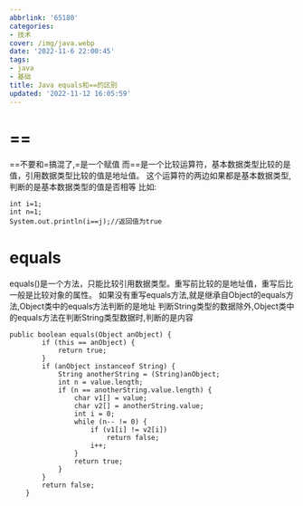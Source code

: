 ```yaml
---
abbrlink: '65180'
categories:
- 技术
cover: /img/java.webp
date: '2022-11-6 22:00:45'
tags:
- java
- 基础
title: Java equals和==的区别
updated: '2022-11-12 16:05:59'
---
```

# ==

==不要和=搞混了,=是一个赋值
而==是一个比较运算符，基本数据类型比较的是值，引用数据类型比较的值是地址值。
这个运算符的两边如果都是基本数据类型,判断的是基本数据类型的值是否相等
比如:

```
int i=1;
int n=1;
System.out.println(i==j);//返回值为true
```

# equals

equals()是一个方法，只能比较引用数据类型。重写前比较的是地址值，重写后比一般是比较对象的属性。
如果没有重写equals方法,就是继承自Object的equals方法,Object类中的equals方法判断的是地址
判断String类型的数据除外,Object类中的equals方法在判断String类型数据时,判断的是内容

```
public boolean equals(Object anObject) {
        if (this == anObject) {
            return true;
        }
        if (anObject instanceof String) {
            String anotherString = (String)anObject;
            int n = value.length;
            if (n == anotherString.value.length) {
                char v1[] = value;
                char v2[] = anotherString.value;
                int i = 0;
                while (n-- != 0) {
                    if (v1[i] != v2[i])
                        return false;
                    i++;
                }
                return true;
            }
        }
        return false;
    }
```
